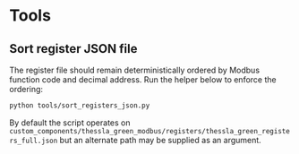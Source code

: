 # Tools

## Sort register JSON file

The register file should remain deterministically ordered by Modbus function code
and decimal address. Run the helper below to enforce the ordering:

```bash
python tools/sort_registers_json.py
```

By default the script operates on
`custom_components/thessla_green_modbus/registers/thessla_green_registers_full.json`
but an alternate path may be supplied as an argument.
